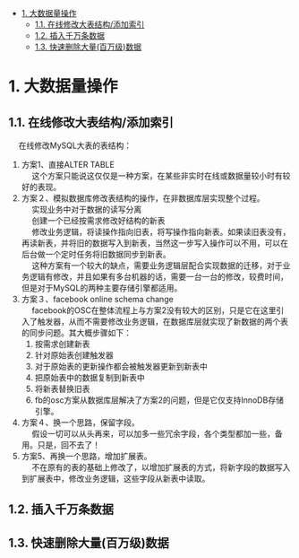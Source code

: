 
<!-- TOC -->

- [1. 大数据量操作](#1-大数据量操作)
    - [1.1. 在线修改大表结构/添加索引](#11-在线修改大表结构添加索引)
    - [1.2. 插入千万条数据](#12-插入千万条数据)
    - [1.3. 快速删除大量(百万级)数据](#13-快速删除大量百万级数据)

<!-- /TOC -->

# 1. 大数据量操作  
## 1.1. 在线修改大表结构/添加索引  
<!-- 
在线修改大表结构pt-online-schema-change
https://segmentfault.com/a/1190000014924677

大表添加索引
https://mp.weixin.qq.com/s/kYC0FBq3bwqbz4nm2N59Nw

「面试官：」 如果一张表数据量级是千万级别以上的，那么，给这张表添加索引，你需要怎么做呢？

「解析：」 我们需要知道一点，给表添加索引的时候，是会对表加锁的。如果不谨慎操作，有可能出现生产事故的。可以参考以下方法：

    1.先创建一张跟原表A数据结构相同的新表B。
    2.在新表B添加需要加上的新索引。
    3.把原表A数据导到新表B
    4.rename新表B为原表的表名A，原表A换别的表名；
-->
<!-- 
http://www.phppan.com/2012/05/online-schema-change/
在线修改MySQL大表的表结构
https://www.cnblogs.com/jamesbd/p/3581957.html
-->

&emsp; 在线修改MySQL大表的表结构：  
1. 方案1、直接ALTER TABLE  
&emsp; 这个方案只能说这仅仅是一种方案，在某些非实时在线或数据量较小时有较好的表现。  
2. 方案２、模拟数据库修改表结构的操作，在非数据库层实现整个过程。  
&emsp; 实现业务中对于数据的读写分离  
&emsp; 创建一个已经按需求修改好结构的新表  
&emsp; 修改业务逻辑，将读操作指向旧表，将写操作指向新表。如果读旧表没有，再读新表，并将旧的数据写入到新表，当然这一步写入操作可以不用，可以在后台做一个定时任务将旧数据同步到新表。  
&emsp; 这种方案有一个较大的缺点，需要业务逻辑层配合实现数据的迁移，对于业务逻辑有修改，并且如果有多台机器的话，需要一台一台的修改，较费时间，但是对于MySQL的两种主要存储引擎都适用。  
3. 方案３、facebook online schema change  
&emsp; facebook的OSC在整体流程上与方案2没有较大的区别，只是它在这里引入了触发器，从而不需要修改业务逻辑，在数据库层就实现了新数据的两个表的同步问题。其大概步骤如下：  
    1. 按需求创建新表  
    2. 针对原始表创建触发器  
    3. 对于原始表的更新操作都会被触发器更新到新表中  
    4. 把原始表中的数据复制到新表中  
    5. 将新表替换旧表  
    6. fb的osc方案从数据库层解决了方案2的问题，但是它仅支持InnoDB存储引擎。  
4. 方案４、换一个思路，保留字段。  
&emsp; 假设一切可以从头再来，可以加多一些冗余字段，各个类型都加一些，备用。只是，回不去了！  
5. 方案5、再换一个思路，增加扩展表。  
&emsp; 不在原有的表的基础上修改了，以增加扩展表的方式，将新字段的数据写入到扩展表中，修改业务逻辑，这些字段从新表中读取。  


## 1.2. 插入千万条数据  

<!--
如何快速安全的插入千万条数据？ 
https://mp.weixin.qq.com/s/s-vgBk6vGP6DH4tP5mG2mQ

1. 尽量使用多个值表的 INSERT 语句，这种方式将大大缩减客户端与数据库之间的连接、关闭等消耗。(同一客户的情况下)，即：  

    INSERT INTO tablename values(1,2),(1,3),(1,4)  
2. 如果在不同客户端插入很多行，可使用INSERT DELAYED语句得到更高的速度，DELLAYED含义是让INSERT语句马上执行，其实数据都被放在内存的队列中。并没有真正写入磁盘。LOW_PRIORITY刚好相反。  
3. 将索引文件和数据文件分在不同的磁盘上存放(InnoDB引擎是在同一个表空间的)。  
4. 如果批量插入，则可以增加bluk_insert_buffer_size变量值提供速度(只对MyISAM有用)  
5. 当从一个文本文件装载一个表时，使用LOAD DATA INFILE，通常比INSERT语句快20倍。  

-->


## 1.3. 快速删除大量(百万级)数据  

<!-- 
https://jingyan.baidu.com/article/48b37f8d2e0cad1a65648879.html
-->
